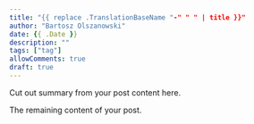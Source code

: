 ```yaml
---
title: "{{ replace .TranslationBaseName "-" " " | title }}"
author: "Bartosz Olszanowski"
date: {{ .Date }}
description: ""
tags: ["tag"]
allowComments: true
draft: true
---
```


Cut out summary from your post content here.

<!--more-->

The remaining content of your post.
